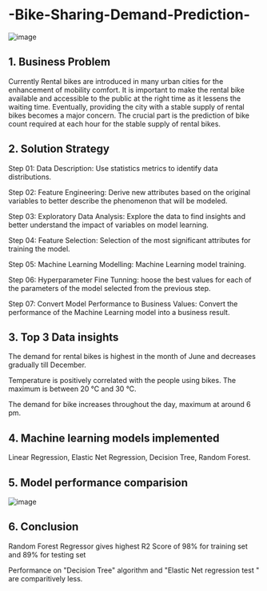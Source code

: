 # -Bike-Sharing-Demand-Prediction-

![image](https://user-images.githubusercontent.com/101791277/187671827-f3f82bad-80f3-4300-b105-6fe9b0872bd8.png)


## 1. Business Problem

Currently Rental bikes are introduced in many urban cities for the enhancement of mobility comfort. It is important to make the rental bike available and accessible to the public at the right time as it lessens the waiting time. Eventually, providing the city with a stable supply of rental bikes becomes a major concern. The crucial part is the prediction of bike count required at each hour for the stable supply of rental bikes.

## 2. Solution Strategy

Step 01: Data Description: Use statistics metrics to identify data distributions.

Step 02: Feature Engineering: Derive new attributes based on the original variables to better describe the phenomenon that will be modeled.

Step 03: Exploratory Data Analysis: Explore the data to find insights and better understand the impact of variables on model learning.

Step 04: Feature Selection: Selection of the most significant attributes for training the model.

Step 05: Machine Learning Modelling: Machine Learning model training.

Step 06: Hyperparameter Fine Tunning: hoose the best values for each of the parameters of the model selected from the previous step.

Step 07: Convert Model Performance to Business Values: Convert the performance of the Machine Learning model into a business result.

## 3. Top 3 Data insights

The demand for rental bikes is highest in the month of June and decreases gradually till December.

Temperature is positively correlated with the people using bikes. The maximum is between 20 °C and 30 °C.

The demand for bike increases throughout the day, maximum at around 6 pm.

## 4. Machine learning models implemented

Linear Regression, Elastic Net Regression, Decision Tree, Random Forest.

## 5. Model performance comparision

![image](https://user-images.githubusercontent.com/101791277/187672547-1eb35c38-04b9-4343-b53f-febd4fea4877.png)

## 6. Conclusion

Random Forest Regressor gives highest R2 Score of 98% for training set and 89% for testing set

Performance on "Decision Tree" algorithm and "Elastic Net regression test " are comparitively less.
